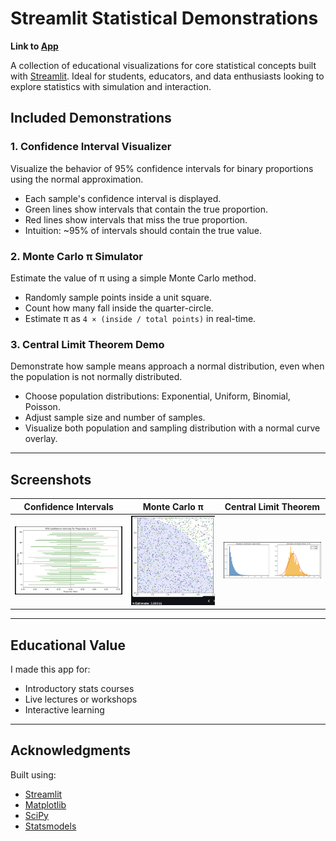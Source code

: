 # Streamlit Statistical Demonstrations

**Link to [App](https://blank-app-pctuuyjof7r.streamlit.app/)**

A collection of educational visualizations for core statistical concepts built with [Streamlit](https://streamlit.io/). Ideal for students, educators, and data enthusiasts looking to explore statistics with simulation and interaction.

## Included Demonstrations

### 1. **Confidence Interval Visualizer**
Visualize the behavior of 95% confidence intervals for binary proportions using the normal approximation.

- Each sample's confidence interval is displayed.
- Green lines show intervals that contain the true proportion.
- Red lines show intervals that miss the true proportion.
- Intuition: ~95% of intervals should contain the true value.

### 2. **Monte Carlo π Simulator**
Estimate the value of π using a simple Monte Carlo method.

- Randomly sample points inside a unit square.
- Count how many fall inside the quarter-circle.
- Estimate π as `4 × (inside / total points)` in real-time.

### 3. **Central Limit Theorem Demo**
Demonstrate how sample means approach a normal distribution, even when the population is not normally distributed.

- Choose population distributions: Exponential, Uniform, Binomial, Poisson.
- Adjust sample size and number of samples.
- Visualize both population and sampling distribution with a normal curve overlay.
  
---

## Screenshots

| Confidence Intervals | Monte Carlo π | Central Limit Theorem |
|----------------------|----------------|-------------------------|
| ![Confidence Interval](./confidence_interval_sim.png) | ![Monte Carlo Pi](./monte_carlo_sim.png) | ![CLT](./clt_sim.png) |
---

## Educational Value

I made this app for:
- Introductory stats courses
- Live lectures or workshops
- Interactive learning
---

## Acknowledgments

Built using:
- [Streamlit](https://streamlit.io/)
- [Matplotlib](https://matplotlib.org/)
- [SciPy](https://www.scipy.org/)
- [Statsmodels](https://www.statsmodels.org/)
